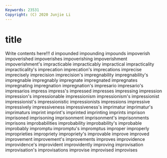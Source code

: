 ```yaml
---
Keywords: 23531
Copyright: (C) 2020 Junjie Li
---
```


# title

Write contents here!!!
d 
impounded 
impounding 
impounds 
impoverish 
impoverished 
impoverishes 
impoverishing
impoverishment 
impoverishment's 
impracticable 
impracticably 
impractical 
impracticality 
impracticality's 
imprecation 
imprecation's 
imprecations
imprecise 
imprecisely 
imprecision 
imprecision's 
impregnability 
impregnability's 
impregnable 
impregnably 
impregnate 
impregnated
impregnates 
impregnating 
impregnation 
impregnation's 
impresario 
impresario's 
impresarios 
impress 
impress's 
impressed
impresses 
impressing 
impression 
impression's 
impressionable 
impressionism 
impressionism's 
impressionist 
impressionist's 
impressionistic
impressionists 
impressions 
impressive 
impressively 
impressiveness 
impressiveness's 
imprimatur 
imprimatur's 
imprimaturs 
imprint
imprint's 
imprinted 
imprinting 
imprints 
imprison 
imprisoned 
imprisoning 
imprisonment 
imprisonment's 
imprisonments
imprisons 
improbabilities 
improbability 
improbability's 
improbable 
improbably 
impromptu 
impromptu's 
impromptus 
improper
improperly 
improprieties 
impropriety 
impropriety's 
improvable 
improve 
improved 
improvement 
improvement's 
improvements
improves 
improvidence 
improvidence's 
improvident 
improvidently 
improving 
improvisation 
improvisation's 
improvisations 
improvise
improvised 
improvises 
